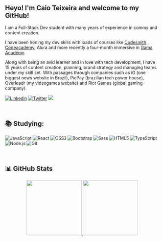 ## Heyo! I'm Caio Teixeira and welcome to my GitHub!

I am a Full-Stack Dev student with many years of experience in comms and content creation.

I have been honing my dev skills with loads of courses like [Codesmith](https://www.codesmith.io/) , [Codeacademy](https://www.codecademy.com/), Alura and more recently a four-month immersive in [Gama Academy](https://www.gama.academy/).

Along with being an avid learner and in love with tech development, I have 15 years of content creation, planning, brand strategy and managing teams under my skill set. With passages through companies such as iG (one biggest news website in Brazil), PicPay (brazilian tech power house), Overloadr (my videogames website) and Riot Games (global gaming company).

[![Linkedin](https://img.shields.io/badge/-LinkedIn-%230077B5.svg?style=for-the-badge&logo=Linkedin&logoColor=white&link=https://www.linkedin.com/in/caioteixeira/)](https://www.linkedin.com/in/caioteixeira/)
[![Twitter](https://img.shields.io/badge/-Twitter-%231DA1F2.svg?style=for-the-badge&logo=twitter&logoColor=white&link=https://twitter.com/caio_o_teixeira)](https://twitter.com/caio_o_teixeira)
<a href = "mailto:cepteixeira@gmail.com"><img src="https://img.shields.io/badge/-Gmail-%23333?style=for-the-badge&logo=gmail&logoColor=white" target="_blank"></a>

<br>

## :books: Studying:

![JavaScript](https://img.shields.io/badge/-JavaScript-%23323330?style=for-the-badge&logo=javascript)
![React](https://img.shields.io/badge/React-20232A?style=for-the-badge&logo=react&logoColor=61DAFB)
![CSS3](https://img.shields.io/badge/css3-%231572B6.svg?style=for-the-badge&logo=css3&logoColor=white)
![Bootstrap](https://img.shields.io/badge/bootstrap-%23563D7C.svg?style=for-the-badge&logo=bootstrap&logoColor=white)
![Sass](https://img.shields.io/badge/Sass-323330?style=for-the-badge&logo=sass&logoColor=cc6699)
![HTML5](https://img.shields.io/badge/html5-%23323330.svg?style=for-the-badge&logo=html5&logoColor=E34F26)
![TypeScript](https://img.shields.io/badge/TypeScript-323330?style=for-the-badge&logo=typescript&logoColor=007ACC)
![Node.js](https://img.shields.io/badge/Node.js-323330?style=for-the-badge&logo=nodedotjs&logoColor=339933)
![Git](https://img.shields.io/badge/git-%23F05033.svg?style=for-the-badge&logo=git&logoColor=white)

<br>

## :bar_chart: GitHub Stats

<p align="center">
<a href="https://github.com/ceptex">
  <img height="180em" src="https://github-readme-stats-eight-theta.vercel.app/api?username=ceptex&show_icons=true&theme=algolia&include_all_commits=true&count_private=true"/>
  <img height="180em" src="https://github-readme-stats-eight-theta.vercel.app/api/top-langs/?username=ceptex&layout=compact&langs_count=8&theme=algolia"/>
</a>
</p>
